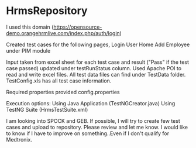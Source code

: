 # HrmsRepository
I used this  domain (https://opensource-demo.orangehrmlive.com/index.php/auth/login)

Created test cases for the following pages,
	Login
	User Home
	Add Employee under PIM module

Input taken from excel sheet for each test case and result ("Pass" if the test case passed) updated under testRunStatus column.  Used Apache POI to read and write excel files. All test data files can find under TestData folder.
TestConfig.xls has all test case information.

Required properties provided config.properties

Execution options:
	Using Java Application (TestNGCreator.java)
	Using TestNG Suite (HrmsTestSuite.xml)

I am looking into SPOCK and GEB.  If possible, I will try to create few test cases and upload to repository.
Please review and let me know. I would like to know if I have to improve on something..Even if I don't qualify for Medtronix.
